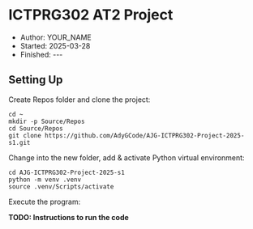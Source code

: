 # ICTPRG302 AT2 Project

- Author:     YOUR_NAME
- Started:    2025-03-28
- Finished:   ---

## Setting Up

Create Repos folder and clone the project:

```shell
cd ~
mkdir -p Source/Repos
cd Source/Repos
git clone https://github.com/AdyGCode/AJG-ICTPRG302-Project-2025-s1.git
```

Change into the new folder, add & activate Python virtual environment:

```shell
cd AJG-ICTPRG302-Project-2025-s1
python -m venv .venv
source .venv/Scripts/activate
```

Execute the program:

**TODO: Instructions to run the code**



